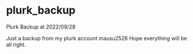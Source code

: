 # plurk_backup
Plurk Backup at 2022/09/28

Just a backup from my plurk account mausu2526
Hope everything will be all right.
